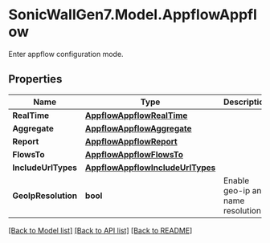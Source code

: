 # SonicWallGen7.Model.AppflowAppflow
Enter appflow configuration mode.

## Properties

Name | Type | Description | Notes
------------ | ------------- | ------------- | -------------
**RealTime** | [**AppflowAppflowRealTime**](AppflowAppflowRealTime.md) |  | [optional] 
**Aggregate** | [**AppflowAppflowAggregate**](AppflowAppflowAggregate.md) |  | [optional] 
**Report** | [**AppflowAppflowReport**](AppflowAppflowReport.md) |  | [optional] 
**FlowsTo** | [**AppflowAppflowFlowsTo**](AppflowAppflowFlowsTo.md) |  | [optional] 
**IncludeUrlTypes** | [**AppflowAppflowIncludeUrlTypes**](AppflowAppflowIncludeUrlTypes.md) |  | [optional] 
**GeoIpResolution** | **bool** | Enable geo-ip and name resolution. | [optional] 

[[Back to Model list]](../README.md#documentation-for-models) [[Back to API list]](../README.md#documentation-for-api-endpoints) [[Back to README]](../README.md)

